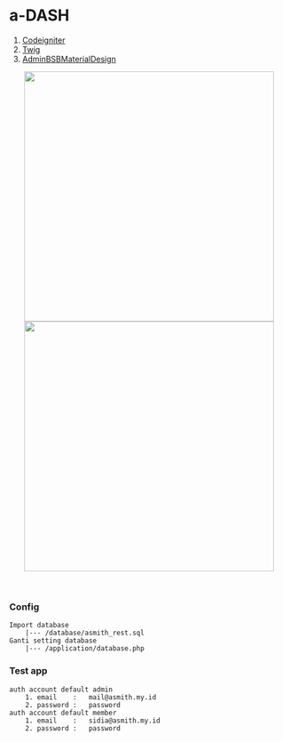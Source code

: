 # a-DASH

1. <a href="https://github.com/bcit-ci/CodeIgniter">Codeigniter</a>
2. <a href="https://github.com/benedmunds/CodeIgniter-Ion-Auth">Twig</a>
2. <a href="https://github.com/gurayyarar/AdminBSBMaterialDesign">AdminBSBMaterialDesign</a>

<p align="center">
  <img src="https://raw.githubusercontent.com/aasumitro/a-dash/master/assets/origin/images/dash1.png" width="450">
  <img src="https://raw.githubusercontent.com/aasumitro/a-dash/master/assets/origin/images/dash2.png" width="450">
</p>
<br>

### Config
    Import database
        |--- /database/asmith_rest.sql
    Ganti setting database
        |--- /application/database.php

### Test app

    auth account default admin
        1. email    :   mail@asmith.my.id
        2. password :   password
    auth account default member
        1. email    :   sidia@asmith.my.id
        2. password :   password
